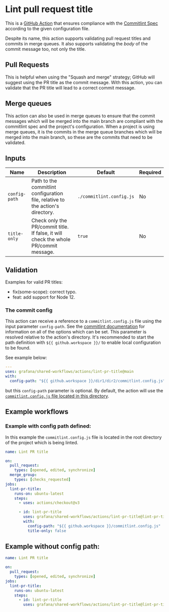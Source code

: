 # Lint pull request title

This is a [GitHub Action][github-action] that ensures compliance with the
[Commitlint Spec][commitlint-spec] according to the given configuration file.

Despite its name, this action supports validating pull request titles and
commits in merge queues. It also supports validating the _body_ of the commit
message too, not only the title.

[github-action]: https://github.com/features/actions
[commitlint-spec]: https://github.com/conventional-changelog/commitlint

## Pull Requests

This is helpful when using the "Squash and merge" strategy; GitHub will suggest
using the PR title as the commit message. With this action, you can validate
that the PR title will lead to a correct commit message.

## Merge queues

This action can also be used in merge queues to ensure that the commit messages
which will be merged into the main branch are compliant with the commitlint spec
and the project's configuration. When a project is using merge queues, it is the
commits in the merge queue branches which will be merged into the main branch,
so these are the commits that need to be validated.

## Inputs

| Name          | Description                                                                          | Default                  | Required |
| ------------- | ------------------------------------------------------------------------------------ | ------------------------ | -------- |
| `config-path` | Path to the commitlint configuration file, relative to the action's directory.       | `./commitlint.config.js` | No       |
| `title-only`  | Check only the PR/commit title. If false, it will check the whole PR/commit message. | `true`                   | No       |

## Validation

Examples for valid PR titles:

- fix(some-scope): correct typo.
- feat: add support for Node 12.

### The commit config

This action can receive a reference to a `commitlint.config.js` file using the
input parameter `config-path`. See the [commitlint documentation][docs] for
information on all of the options which can be set. This parameter is resolved
relative to the action's directory. It's recommended to start the path
definition with `${{ github.workspace }}/` to enable local configuration to be
found.

See example below:

```yml
---
uses: grafana/shared-workflows/actions/lint-pr-title@main
with:
  config-path: "${{ github.workspace }}/dir1/dir2/commitlint.config.js"
```

but this `config-path` parameter is optional. By default, the action will use
the [`commitlint.config.js` file located in this directory][config].

[config]: ./commitlint.config.js
[docs]: https://commitlint.js.org/reference/configuration.html

## Example workflows

### Example with config path defined:

In this example the `commitlint.config.js` file is located in the root directory
of the project which is being linted.

<!-- x-release-please-start-version -->

```yml
name: Lint PR title

on:
  pull_request:
    types: [opened, edited, synchronize]
  merge_group:
    types: [checks_requested]
jobs:
  lint-pr-title:
    runs-on: ubuntu-latest
    steps:
      - uses: actions/checkout@v3

      - id: lint-pr-title
        uses: grafana/shared-workflows/actions/lint-pr-title@lint-pr-title-v1.1.0
        with:
          config-path: "${{ github.workspace }}/commitlint.config.js"
          title-only: false
```

## Example without config path:

```yml
name: Lint PR title

on:
  pull_request:
    types: [opened, edited, synchronize]
jobs:
  lint-pr-title:
    runs-on: ubuntu-latest
    steps:
      - id: lint-pr-title
        uses: grafana/shared-workflows/actions/lint-pr-title@lint-pr-title-v1.1.0
```

<!-- x-release-please-end-version -->
